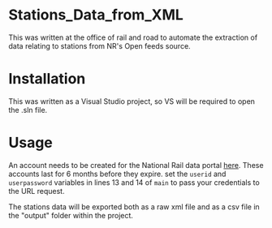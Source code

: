 # Stations_Data_from_XML
This was written at the office of rail and road to automate the extraction of data relating to stations from NR's Open feeds source.

# Installation
This was written as a Visual Studio project, so VS will be required to open the .sln file.

# Usage
An account needs to be created for the National Rail data portal [here](https://opendata.nationalrail.co.uk/registration).  These accounts last for 6 months before they expire.
set the `userid` and `userpassword` variables in lines 13 and 14 of `main` to pass your credentials to the URL request.

The stations data will be exported both as a raw xml file and as a csv file in the "output" folder within the project.


